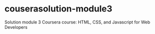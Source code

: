 # couserasolution-module3
Solution module 3 Coursera course: HTML, CSS, and Javascript for Web Developers
